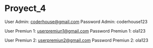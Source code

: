 # Proyect_4
User Admin: coderhouse@gmail.com
Password Admin: coderhouse123

User Premiun 1: userpremiun1@gmail.com
Password Premiun 1: ola123

User Premiun 2: userpremiun2@gmail.com
Password Premiun 2: ola123

